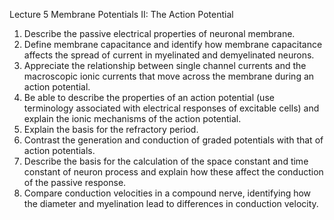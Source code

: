 Lecture 5 Membrane Potentials II: The Action Potential
1) Describe the passive electrical properties of neuronal membrane.
2) Define membrane capacitance and identify how membrane capacitance affects the spread of current in myelinated and demyelinated neurons.
3) Appreciate the relationship between single channel currents and the macroscopic ionic currents that move across the membrane during an action potential.
4) Be able to describe the properties of an action potential (use terminology associated with electrical responses of excitable cells) and explain the ionic mechanisms of the action potential.
5) Explain the basis for the refractory period.
6) Contrast the generation and conduction of graded potentials with that of action potentials.
7) Describe the basis for the calculation of the space constant and time constant of neuron process and explain how these affect the conduction of the passive response.
8) Compare conduction velocities in a compound nerve, identifying how the diameter and myelination lead to differences in conduction velocity.

